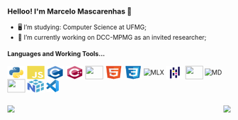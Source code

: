 ### Helloo! I'm Marcelo Mascarenhas 👋

- 🖥️ I’m studying: Computer Science at UFMG;
- 🔭 I’m currently working on DCC-MPMG as an invited researcher;

#### Languages and Working Tools...


<div style="display: inline_block">
  <img align="center" height="30" width="40" src="https://raw.githubusercontent.com/devicons/devicon/master/icons/python/python-original.svg">
  <img align="center" alt="Marcelo-Js" height="30" width="40" src="https://raw.githubusercontent.com/devicons/devicon/master/icons/javascript/javascript-plain.svg">
     <img align="center" alt="Marcelo-C" height="30" width="40" src="https://raw.githubusercontent.com/devicons/devicon/master/icons/c/c-original.svg">
  <img align="center" alt="Marcelo-CPP" height="30" width="40" src="https://raw.githubusercontent.com/devicons/devicon/master/icons/cplusplus/cplusplus-original.svg">
   <img align="center" height="30" width="40" src="https://cdn.jsdelivr.net/gh/devicons/devicon/icons/tensorflow/tensorflow-original.svg">

  <img align="center" alt="Marcelo-HTML" height="30" width="40" src="https://raw.githubusercontent.com/devicons/devicon/master/icons/html5/html5-original.svg">
  <img align="center" alt="Marcelo-CSS" height="30" width="40" src="https://raw.githubusercontent.com/devicons/devicon/master/icons/css3/css3-original.svg">
  <img align="center" alt="MLX" height="30" width="40" src="https://cdn.jsdelivr.net/gh/devicons/devicon/icons/linux/linux-original.svg">
  <img align="center" alt="MPandas" height="30" width="40" src="https://raw.githubusercontent.com/devicons/devicon/master/icons/pandas/pandas-original.svg">
  
  <img align="center" height="30" width="40" src="https://cdn.jsdelivr.net/gh/devicons/devicon/icons/django/django-plain-wordmark.svg">
          
 <img align="center" alt="MD" height="30" width="40"  src="https://cdn.jsdelivr.net/gh/devicons/devicon/icons/docker/docker-original-wordmark.svg">
 <img align="center" height="30" width="40" src="https://cdn.jsdelivr.net/gh/devicons/devicon/icons/apachekafka/apachekafka-original-wordmark.svg">
         
 <img align="center" alt="MNP" height="30" width="40" src="https://raw.githubusercontent.com/devicons/devicon/master/icons/numpy/numpy-original.svg">
  <img align="center" alt="Asafe-Csharp" height="28" width="28" src="https://github.com/LeonardoYz/LeonardoYz/blob/main/assets/VsCode.svg.png">



## 
<div>
  <a href="https://github.com/marcelo-mascarenhas">
   <img height="170em" src="https://github-readme-stats.vercel.app/api?username=marcelo-mascarenhas&show_icons=true&theme=react&include_all_commits=true&count_private=true"/>
  <img align="right" height="170em" src="https://github-readme-stats.vercel.app/api/top-langs/?username=marcelo-mascarenhas&layout=compact&langs_count=7&theme=react"/>
</div>

##
